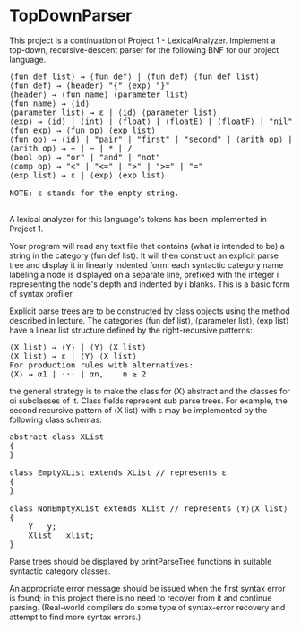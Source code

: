 # TopDownParser

This project is a continuation of Project 1 - LexicalAnalyzer. Implement a top-down, recursive-descent parser for the following BNF for our project language.

<pre>
⟨fun def list⟩ → ⟨fun def⟩ | ⟨fun def⟩ ⟨fun def list⟩
⟨fun def⟩ → ⟨header⟩ "{" ⟨exp⟩ "}"
⟨header⟩ → ⟨fun name⟩ ⟨parameter list⟩
⟨fun name⟩ → ⟨id⟩
⟨parameter list⟩ → ε | ⟨id⟩ ⟨parameter list⟩
⟨exp⟩ → ⟨id⟩ | ⟨int⟩ | ⟨float⟩ | ⟨floatE⟩ | ⟨floatF⟩ | "nil" | "(" ⟨fun exp⟩ ")" | "if" ⟨exp⟩ "then" ⟨exp⟩ "else" ⟨exp⟩
⟨fun exp⟩ → ⟨fun op⟩ ⟨exp list⟩
⟨fun op⟩ → ⟨id⟩ | "pair" | "first" | "second" | ⟨arith op⟩ | ⟨bool op⟩ | ⟨comp op⟩
⟨arith op⟩ → + | − | * | /
⟨bool op⟩ → "or" | "and" | "not"
⟨comp op⟩ → "<" | "<=" | ">" | ">=" | "="
⟨exp list⟩ → ε | ⟨exp⟩ ⟨exp list⟩

NOTE: ε stands for the empty string.

</pre>

A lexical analyzer for this language's tokens has been implemented in Project 1.

Your program will read any text file that contains (what is intended to be) a string in the category ⟨fun def list⟩. It will then construct an explicit parse tree and display it in linearly indented form: each syntactic category name labeling a node is displayed on a separate line, prefixed with the integer i representing the node's depth and indented by i blanks. This is a basic form of syntax profiler.

Explicit parse trees are to be constructed by class objects using the method described in lecture. The categories ⟨fun def list⟩, ⟨parameter list⟩, ⟨exp list⟩ have a linear list structure defined by the right-recursive patterns:
<pre>
⟨X list⟩ → ⟨Y⟩ | ⟨Y⟩ ⟨X list⟩
⟨X list⟩ → ε | ⟨Y⟩ ⟨X list⟩
For production rules with alternatives:
⟨X⟩ → α1 | ··· | αn,    n ≥ 2
</pre>
the general strategy is to make the class for ⟨X⟩ abstract and the classes for αi subclasses of it. Class fields represent sub parse trees. For example, the second recursive pattern of ⟨X list⟩ with ε may be implemented by the following class schemas:
<pre>
abstract class XList
{
}

class EmptyXList extends XList // represents ε
{
}

class NonEmptyXList extends XList // represents ⟨Y⟩⟨X list⟩
{
	Y   y;
	Xlist   xlist;
}
</pre>
Parse trees should be displayed by printParseTree functions in suitable syntactic category classes.

An appropriate error message should be issued when the first syntax error is found; in this project there is no need to recover from it and continue parsing. (Real-world compilers do some type of syntax-error recovery and attempt to find more syntax errors.)
